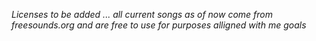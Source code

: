 *Licenses to be added ... all current songs as of now come from freesounds.org
and are free to use for purposes alligned with me goals*
